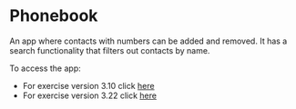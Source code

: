 # Phonebook

An app where contacts with numbers can be added and removed. It has a 
search functionality that filters out contacts by name.

To access the app:

* For exercise version 3.10 click [here](https://express-server-holy-log-2120.fly.dev/)
* For exercise version 3.22 click [here](https://express-server-frosty-silence-1359.fly.dev/)

